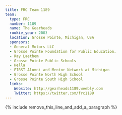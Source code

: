 ```yaml
---
title: FRC Team 1189
team:
  type: FRC
  number: 1189
  name: The Gearheads
  rookie_year: 2003
  location: Grosse Pointe, Michigan, USA
  sponsors:
  - General Motors LLC
  - Grosse Pointe Foundation for Public Education.
  - Ray Laethem
  - Grosse Pointe Public Schools
  - Hella
  - FIRST Alumni and Mentor Network at Michigan
  - Grosse Pointe North High School
  - Grosse Pointe South High School
  links:
    Website: http://gearheads1189.weebly.com
    Twitter: https://twitter.com/frc1189
---
```


{% include remove_this_line_and_add_a_paragraph %}